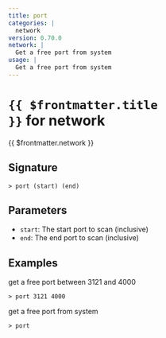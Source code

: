 ```yaml
---
title: port
categories: |
  network
version: 0.70.0
network: |
  Get a free port from system
usage: |
  Get a free port from system
---
```


# <code>{{ $frontmatter.title }}</code> for network

<div class='command-title'>{{ $frontmatter.network }}</div>

## Signature

```> port (start) (end)```

## Parameters

 -  `start`: The start port to scan (inclusive)
 -  `end`: The end port to scan (inclusive)

## Examples

get a free port between 3121 and 4000
```shell
> port 3121 4000
```

get a free port from system
```shell
> port
```
